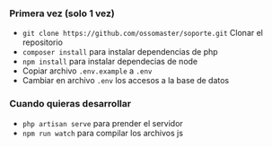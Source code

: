### Primera vez (solo 1 vez)

-   `git clone https://github.com/ossomaster/soporte.git` Clonar el repositorio
-   `composer install` para instalar dependencias de php
-   `npm install` para instalar dependecias de node
-   Copiar archivo `.env.example` a `.env`
-   Cambiar en archivo `.env` los accesos a la base de datos

### Cuando quieras desarrollar

-   `php artisan serve` para prender el servidor
-   `npm run watch` para compilar los archivos js
